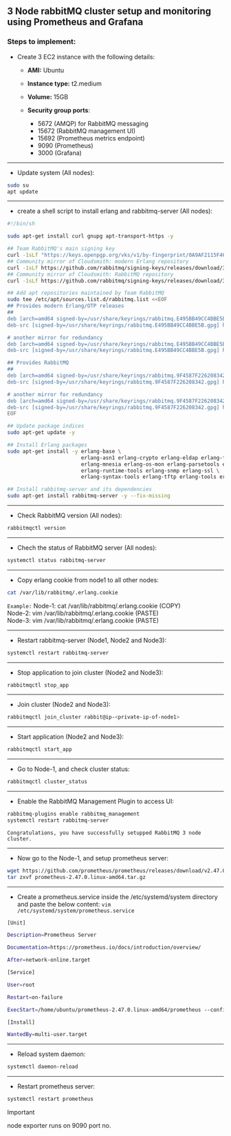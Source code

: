 ## 3 Node rabbitMQ cluster setup and monitoring using Prometheus and Grafana

### Steps to implement:

- Create 3 EC2 instance with the following details:
  
  - **AMI:** Ubuntu
  - **Instance type:** t2.medium
  - **Volume:** 15GB
  - **Security group ports**:
    
    - 5672 (AMQP) for RabbitMQ messaging
    - 15672 (RabbitMQ management UI)
    - 15692 (Prometheus metrics endpoint)
    - 9090 (Prometheus)
    - 3000 (Grafana)
--- 

- Update system (All nodes):
```bash
sudo su
apt update
```
---

- create a shell script to install erlang and rabbitmq-server (All nodes):
```bash
#!/bin/sh

sudo apt-get install curl gnupg apt-transport-https -y

## Team RabbitMQ's main signing key
curl -1sLf "https://keys.openpgp.org/vks/v1/by-fingerprint/0A9AF2115F4687BD29803A206B73A36E6026DFCA" | sudo gpg --dearmor | sudo tee /usr/share/keyrings/com.rabbitmq.team.gpg > /dev/null
## Community mirror of Cloudsmith: modern Erlang repository
curl -1sLf https://github.com/rabbitmq/signing-keys/releases/download/3.0/cloudsmith.rabbitmq-erlang.E495BB49CC4BBE5B.key | sudo gpg --dearmor | sudo tee /usr/share/keyrings/rabbitmq.E495BB49CC4BBE5B.gpg > /dev/null
## Community mirror of Cloudsmith: RabbitMQ repository
curl -1sLf https://github.com/rabbitmq/signing-keys/releases/download/3.0/cloudsmith.rabbitmq-server.9F4587F226208342.key | sudo gpg --dearmor | sudo tee /usr/share/keyrings/rabbitmq.9F4587F226208342.gpg > /dev/null

## Add apt repositories maintained by Team RabbitMQ
sudo tee /etc/apt/sources.list.d/rabbitmq.list <<EOF
## Provides modern Erlang/OTP releases
##
deb [arch=amd64 signed-by=/usr/share/keyrings/rabbitmq.E495BB49CC4BBE5B.gpg] https://ppa1.rabbitmq.com/rabbitmq/rabbitmq-erlang/deb/ubuntu noble main
deb-src [signed-by=/usr/share/keyrings/rabbitmq.E495BB49CC4BBE5B.gpg] https://ppa1.rabbitmq.com/rabbitmq/rabbitmq-erlang/deb/ubuntu noble main

# another mirror for redundancy
deb [arch=amd64 signed-by=/usr/share/keyrings/rabbitmq.E495BB49CC4BBE5B.gpg] https://ppa2.rabbitmq.com/rabbitmq/rabbitmq-erlang/deb/ubuntu noble main
deb-src [signed-by=/usr/share/keyrings/rabbitmq.E495BB49CC4BBE5B.gpg] https://ppa2.rabbitmq.com/rabbitmq/rabbitmq-erlang/deb/ubuntu noble main

## Provides RabbitMQ
##
deb [arch=amd64 signed-by=/usr/share/keyrings/rabbitmq.9F4587F226208342.gpg] https://ppa1.rabbitmq.com/rabbitmq/rabbitmq-server/deb/ubuntu noble main
deb-src [signed-by=/usr/share/keyrings/rabbitmq.9F4587F226208342.gpg] https://ppa1.rabbitmq.com/rabbitmq/rabbitmq-server/deb/ubuntu noble main

# another mirror for redundancy
deb [arch=amd64 signed-by=/usr/share/keyrings/rabbitmq.9F4587F226208342.gpg] https://ppa2.rabbitmq.com/rabbitmq/rabbitmq-server/deb/ubuntu noble main
deb-src [signed-by=/usr/share/keyrings/rabbitmq.9F4587F226208342.gpg] https://ppa2.rabbitmq.com/rabbitmq/rabbitmq-server/deb/ubuntu noble main
EOF

## Update package indices
sudo apt-get update -y

## Install Erlang packages
sudo apt-get install -y erlang-base \
                        erlang-asn1 erlang-crypto erlang-eldap erlang-ftp erlang-inets \
                        erlang-mnesia erlang-os-mon erlang-parsetools erlang-public-key \
                        erlang-runtime-tools erlang-snmp erlang-ssl \
                        erlang-syntax-tools erlang-tftp erlang-tools erlang-xmerl

## Install rabbitmq-server and its dependencies
sudo apt-get install rabbitmq-server -y --fix-missing
```
---

- Check RabbitMQ version (All nodes):
```bash
rabbitmqctl version
```
---

- Chech the status of RabbitMQ server (All nodes):
```bash
systemctl status rabbitmq-server
```
---

- Copy erlang cookie from node1 to all other nodes:
```bash
cat /var/lib/rabbitmq/.erlang.cookie
```
`Example:` Node-1: cat /var/lib/rabbitmq/.erlang.cookie (COPY)
      <br>     Node-2: vim /var/lib/rabbitmq/.erlang.cookie (PASTE)<br>
      Node-3: vim /var/lib/rabbitmq/.erlang.cookie (PASTE)

---

- Restart rabbitmq-server (Node1, Node2 and Node3):
```bash
systemctl restart rabbitmq-server
```
---

- Stop application to join cluster (Node2 and Node3):
```bash
rabbitmqctl stop_app
```
---

- Join cluster (Node2 and Node3):
```bash
rabbitmqctl join_cluster rabbit@ip-<private-ip-of-node1>
```
---

- Start application (Node2 and Node3):
```bash
rabbitmqctl start_app
```
---

- Go to Node-1, and check cluster status:
```bash
rabbitmqctl cluster_status
```
---

- Enable the RabbitMQ Management Plugin to access UI:
```bash
rabbitmq-plugins enable rabbitmq_management
systemctl restart rabbitmq-server
```

`Congratulations, you have successfully setupped RabbitMQ 3 node cluster.`

---

- Now go to the Node-1, and setup prometheus server:
```bash
wget https://github.com/prometheus/prometheus/releases/download/v2.47.0/prometheus-2.47.0.linux-amd64.tar.gz
tar zxvf prometheus-2.47.0.linux-amd64.tar.gz
```
---

- Create a prometheus.service inside the /etc/systemd/system directory and paste the below content: `vim /etc/systemd/system/prometheus.service`
```bash
[Unit]

Description=Prometheus Server

Documentation=https://prometheus.io/docs/introduction/overview/

After=network-online.target

[Service]

User=root

Restart=on-failure

ExecStart=/home/ubuntu/prometheus-2.47.0.linux-amd64/prometheus --config.file=/home/ubuntu/prometheus-2.47.0.linux-amd64/prometheus.yml

[Install]

WantedBy=multi-user.target
```
---

- Reload system daemon:
```bash
systemctl daemon-reload
```
---

- Restart prometheus server:
```bash
systemctl restart prometheus
```

> [!Important]
> node exporter runs on 9090 port no.
